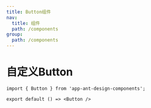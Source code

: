 ```yaml
---
title: Button组件
nav:
  title: 组件
  path: /components
group:
  path: /components
---
```


# 自定义Button

```tsx
import { Button } from 'app-ant-design-components';

export default () => <Button />
```

<code src="./demo/index.tsx" />

<API></API>
